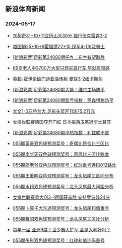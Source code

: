 ## 新浪体育新闻 
### 2024-05-17

+ [东契奇31+10+11亚历山大30分 独行侠克雷霆3-2](https://sports.sina.com.cn/basketball/nba/2024-05-16/doc-inavkyri9823572.shtml)

+ [塔图姆25+10+9霍福德22+15 绿军4-1淘汰骑士](https://sports.sina.com.cn/basketball/nba/2024-05-16/doc-inavkuim9924051.shtml)

+ [[新浪彩票]足彩第24080期任九：布兰有望取胜](https://sports.sina.com.cn/l/2024-05-16/doc-inavkpzp9982156.shtml)

+ [69岁老人中3700万大奖只想买自行车:早就有预感](https://sports.sina.com.cn/l/2024-05-16/doc-inavkpzp9975758.shtml)

+ [英超-霍伊伦破门迪亚洛传射 曼联3-2纽卡斯尔](https://sports.sina.com.cn/g/pl/2024-05-16/doc-inavkpzp9992332.shtml)

+ [[新浪彩票]足彩第24080期大势：维京主场防平](https://sports.sina.com.cn/l/2024-05-16/doc-inavkpzp9977297.shtml)

+ [[新浪彩票]足彩第24080期盈亏指数：罗森博格防平](https://sports.sina.com.cn/l/2024-05-16/doc-inavkpzy2198723.shtml)

+ [尤文1-0亚特兰大 足彩头奖开11注75.2万元](https://sports.sina.com.cn/l/2024-05-16/doc-inavkpzy2195788.shtml)

+ [女排世联赛德国夺开门红 日本挑落卫冕冠军土耳其](https://sports.sina.com.cn/others/volleyball/2024-05-16/doc-inavkits0089868.shtml)

+ [[新浪彩票]足彩第24080期冷热指数：利兹联不败](https://sports.sina.com.cn/l/2024-05-16/doc-inavkpzp9976786.shtml)

+ [055期英豪双色球预测奖号：奇偶比质合比三区比](https://sports.sina.com.cn/l/2024-05-16/doc-inavmexf9795377.shtml)

+ [055期南华天双色球预测奖号：奇偶比三区比跨度](https://sports.sina.com.cn/l/2024-05-16/doc-inavmexs2007600.shtml)

+ [055期邵老爷双色球预测奖号：红球重号连码012路比](https://sports.sina.com.cn/l/2024-05-16/doc-inavmmfc9693670.shtml)

+ [055期王重明双色球预测奖号：龙头凤尾三区间分布](https://sports.sina.com.cn/l/2024-05-16/doc-inavmmfq1896819.shtml)

+ [055期水镜双色球预测奖号：龙头凤尾最大间距分析](https://sports.sina.com.cn/l/2024-05-16/doc-inavmmfc9691875.shtml)

+ [女排世联赛意大利3-1德国获首胜 安特罗波娃24分](https://sports.sina.com.cn/others/volleyball/2024-05-16/doc-inavmvvk1719185.shtml)

+ [056期卜算子大乐透预测奖号：龙头凤尾和值重号](https://sports.sina.com.cn/l/2024-05-16/doc-inavmexs1990540.shtml)

+ [055期舞昭双色球预测奖号：龙头凤尾三区比分析](https://sports.sina.com.cn/l/2024-05-16/doc-inavmmfq1894835.shtml)

+ [每年一届 亚洲9席！世少赛大扩军 会是大利好吗？](https://sports.sina.com.cn/china/2024-05-16/doc-inavkyru2036301.shtml)

+ [055期彤彤双色球预测奖号：红球和值连码重号](https://sports.sina.com.cn/l/2024-05-16/doc-inavmmfc9692798.shtml)

